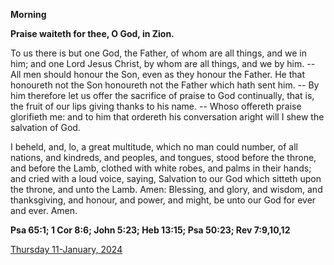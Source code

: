 **Morning**

**Praise waiteth for thee, O God, in Zion.**
 
To us there is but one God, the Father, of whom are all things, and we in him; and one Lord Jesus Christ, by whom are all things, and we by him. -- All men should honour the Son, even as they honour the Father. He that honoureth not the Son honoureth not the Father which hath sent him. -- By him therefore let us offer the sacrifice of praise to God continually, that is, the fruit of our lips giving thanks to his name. -- Whoso offereth praise glorifieth me: and to him that ordereth his conversation aright will I shew the salvation of God.
 
I beheld, and, lo, a great multitude, which no man could number, of all nations, and kindreds, and peoples, and tongues, stood before the throne, and before the Lamb, clothed with white robes, and palms in their hands; and cried with a loud voice, saying, Salvation to our God which sitteth upon the throne, and unto the Lamb. Amen: Blessing, and glory, and wisdom, and thanksgiving, and honour, and power, and might, be unto our God for ever and ever. Amen.  

**Psa 65:1; 1 Cor 8:6; John 5:23; Heb 13:15; Psa 50:23; Rev 7:9,10,12**

[Thursday 11-January, 2024](https://t.me/daily_light)

